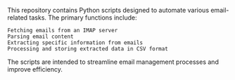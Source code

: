 This repository contains Python scripts designed to automate various email-related tasks. The primary functions include:

    Fetching emails from an IMAP server
    Parsing email content
    Extracting specific information from emails
    Processing and storing extracted data in CSV format

The scripts are intended to streamline email management processes and improve efficiency.